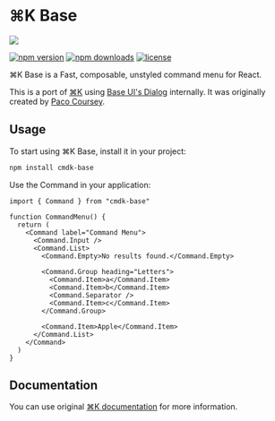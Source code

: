 # ⌘K Base

![](./static/og.jpg)

[![npm version](https://flat.badgen.net/npm/v/cmdk-base?color=green)](https://npmjs.com/package/cmdk-base)
[![npm downloads](https://flat.badgen.net/npm/dm/cmdk-base?color=green)](https://npmjs.com/package/cmdk-base)
[![license](https://flat.badgen.net/github/license/borabaloglu/cmdk-base?color=green)](https://github.com/borabaloglu/cmdk-base/blob/main/LICENSE)

⌘K Base is a Fast, composable, unstyled command menu for React.

This is a port of [⌘K](https://github.com/pacocoursey/cmdk) using [Base UI's Dialog](https://base-ui.com/react/components/dialog) internally. It was originally created by [Paco Coursey](https://paco.me/).

## Usage

To start using ⌘K Base, install it in your project:

```bash
npm install cmdk-base
```

Use the Command in your application:

```tsx
import { Command } from "cmdk-base"

function CommandMenu() {
  return (
    <Command label="Command Menu">
      <Command.Input />
      <Command.List>
        <Command.Empty>No results found.</Command.Empty>

        <Command.Group heading="Letters">
          <Command.Item>a</Command.Item>
          <Command.Item>b</Command.Item>
          <Command.Separator />
          <Command.Item>c</Command.Item>
        </Command.Group>

        <Command.Item>Apple</Command.Item>
      </Command.List>
    </Command>
  )
}
```

## Documentation

You can use original [⌘K documentation](https://github.com/pacocoursey/cmdk) for more information.
